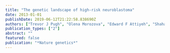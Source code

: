 ```yaml
---
title: "The genetic landscape of high-risk neuroblastoma"
date: 2013-01-01
publishDate: 2019-06-12T21:22:58.838690Z
authors: ["Trevor J Pugh", "Olena Morozova", "Edward F Attiyeh", "Shahab Asgharzadeh", "Jun S Wei", "Daniel Auclair", "Scott L Carter", "Kristian Cibulskis", "Megan Hanna", "Adam Kiezun", " others"]
publication_types: ["2"]
abstract: ""
featured: false
publication: "*Nature genetics*"
---
```


